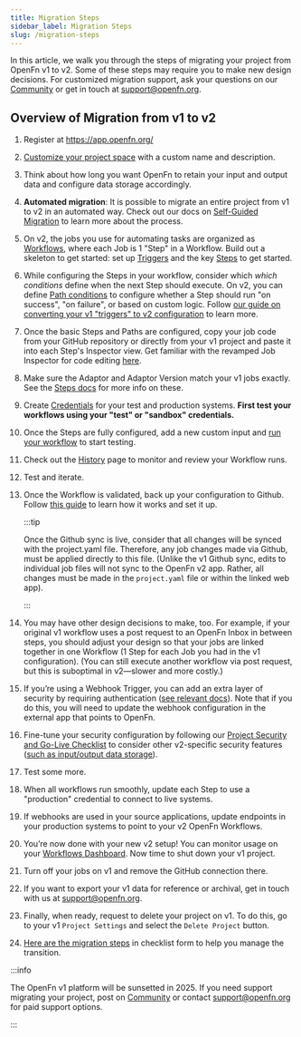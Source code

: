 ```yaml
---
title: Migration Steps
sidebar_label: Migration Steps
slug: /migration-steps
---
```


In this article, we walk you through the steps of migrating your project from
OpenFn v1 to v2. Some of these steps may require you to make new design
decisions. For customized migration support, ask your questions on our
[Community](https://.community.openfn.org) or get in touch at
[support@openfn.org](mailto://support@openfn.org).

## Overview of Migration from v1 to v2

1. Register at https://app.openfn.org/
2. [Customize your project space](../manage-projects/platform-mgmt.md) with a
   custom name and description.
3. Think about how long you want OpenFn to retain your input and output data and
   configure data storage accordingly.

4. **Automated migration**: It is possible to migrate an entire project from v1
   to v2 in an automated way. Check out our docs on
   [Self-Guided Migration](../migration/automated-migration.md) to learn more
   about the process.

5. On v2, the jobs you use for automating tasks are organized as
   [Workflows](../tutorials/tutorial.md), where each Job is 1 "Step" in a
   Workflow. Build out a skeleton to get started: set up
   [Triggers](../build/triggers.md) and the key
   [Steps](https://docs.openfn.org/documentation/build/steps) to get started.
6. While configuring the Steps in your workflow, consider which _which
   conditions_ define when the next Step should execute. On v2, you can define
   [Path conditions](https://docs.openfn.org/documentation/build/paths) to
   configure whether a Step should run "on success", "on failure", or based on
   custom logic. Follow
   [our guide on converting your v1 "triggers" to v2 configuration](../migration/converting-triggers.md)
   to learn more.
7. Once the basic Steps and Paths are configured, copy your job code from your
   GitHub repository or directly from your v1 project and paste it into each
   Step's Inspector view. Get familiar with the revamped Job Inspector for code
   editing [here](../build/steps/step-editor.md).
8. Make sure the Adaptor and Adaptor Version match your v1 jobs exactly. See the
   [Steps docs](../build/steps/step-editor.md) for more info on these.
9. Create [Credentials](../build/credentials.md) for your test and production
   systems. **First test your workflows using your "test" or "sandbox"
   credentials.**
10. Once the Steps are fully configured, add a new custom input and
    [run your workflow](../build/steps/step-editor.md) to start testing.
11. Check out the [History](../monitor-history/activity-history.md) page to
    monitor and review your Workflow runs.
12. Test and iterate.
13. Once the Workflow is validated, back up your configuration to Github. Follow
    [this guide](../manage-projects/link-to-gh.md) to learn how it works and set
    it up.

    :::tip

    Once the Github sync is live, consider that all changes will be synced with
    the project.yaml file. Therefore, any job changes made via Github, must be
    applied directly to this file. (Unlike the v1 Github sync, edits to
    individual job files will not sync to the OpenFn v2 app. Rather, all changes
    must be made in the `project.yaml` file or within the linked web app).

    :::

14. You may have other design decisions to make, too. For example, if your
    original v1 workflow uses a post request to an OpenFn Inbox in between
    steps, you should adjust your design so that your jobs are linked together
    in one Workflow (1 Step for each Job you had in the v1 configuration). (You
    can still execute another workflow via post request, but this is suboptimal
    in v2—slower and more costly.)

15. If you’re using a Webhook Trigger, you can add an extra layer of security by
    requiring authentication
    ([see relevant docs](../manage-projects/webhook-auth.md)). Note that if you
    do this, you will need to update the webhook configuration in the external
    app that points to OpenFn.
16. Fine-tune your security configuration by following our
    [Project Security and Go-Live Checklist](https://docs.google.com/document/d/1XtiiKszeK5MAltPyqvlL4KCjkHC87YYlX8OPh6fZn4c/edit?usp=sharing)
    to consider other v2-specific security features
    ([such as input/output data storage](docs/manage-projects/io-data-storage.md)).
17. Test some more.
18. When all workflows run smoothly, update each Step to use a "production"
    credential to connect to live systems.
19. If webhooks are used in your source applications, update endpoints in your
    production systems to point to your v2 OpenFn Workflows.
20. You’re now done with your new v2 setup! You can monitor usage on your
    [Workflows Dashboard](../manage-projects/workflow-dashboard.md). Now time to
    shut down your v1 project.
21. Turn off your jobs on v1 and remove the GitHub connection there.
22. If you want to export your v1 data for reference or archival, get in touch
    with us at [support@openfn.org](mailto://support@openfn.org).
23. Finally, when ready, request to delete your project on v1. To do this, go to
    your v1 `Project Settings` and select the `Delete Project` button.
24. [Here are the migration steps](https://docs.google.com/spreadsheets/d/1pTw5_PZ0RNad-haqw_ydel5ka4ezSxcfF71un7Sga5I/edit?usp=sharing) in checklist form to help you manage the transition. 

:::info

The OpenFn v1 platform will be sunsetted in 2025. If you need support migrating
your project, post on [Community](https://community.openfn.org) or contact
[support@openfn.org](mailto://support@openfn.org) for paid support options.

:::
